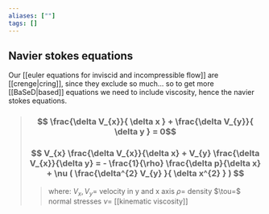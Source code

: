 ```yaml
---
aliases: [""]
tags: []
---
```


## Navier stokes equations
Our [[euler equations for inviscid and incompressible flow]] are [[crenge|cring]], since they exclude so much... so to get more [[BaSeD|based]] equations we need to include viscosity, hence the navier stokes equations.

> ### $$ \frac{\delta V_{x}}{ \delta x } + \frac{\delta V_{y}}{ \delta y } = 0$$
> ### $$ V_{x} \frac{\delta V_{x}}{\delta x} + V_{y} \frac{\delta V_{x}}{\delta y}  = - \frac{1}{\rho} \frac{\delta p}{\delta x} + \nu ( \frac{\delta^{2} V_{y} }{ \delta x^{2} } )  $$  
>> where:
>> $V_{x},V_{y}=$ velocity in y and x axis
>> $\rho=$ density
>> $\tou=$ normal stresses
>> $\nu=$ [[kinematic viscosity]]
